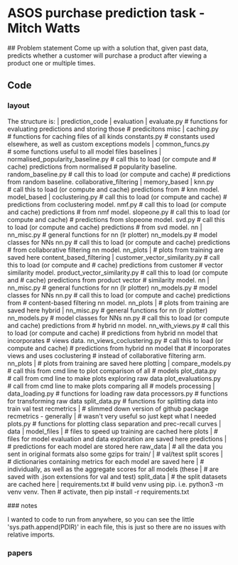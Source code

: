 # ASOS purchase prediction task - Mitch Watts

## Problem statement
Come up with a solution that, given past data, predicts whether a customer will purchase a product after viewing a product one or multiple times.

## Code

### layout
The structure is:
|
prediction_code
    |
    evaluation
        |
        evaluate.py # functions for evaluating predictions and storing those 
                    # predicitons
    misc
        |
        caching.py # functions for caching files of all kinds
        constants.py # constants used elsewhere, as well as custom exceptions
    models
        |
        common_funcs.py # some functions useful to all model files
        baselines
            |
            normalised_popularity_baseline.py # call this to load (or compute and 
                                              # cache) predictions from normalised 
                                              # popularity baseline.
            random_baseline.py # call this to load (or compute and cache) 
                               # predictions from random baseline.
        collaborative_filtering
            |
            memory_based
                |
                knn.py # call this to load (or compute and cache) predictions from 
                       # knn model.
            model_based
                |
                coclustering.py # call this to load (or compute and cache) 
                                # predictions from coclustering model.
                nmf.py # call this to load (or compute and cache) predictions 
                       # from nmf model.
                slopeone.py # call this to load (or compute and cache) 
                            # predictions from slopeone model.
                svd.py # call this to load (or compute and cache) predictions 
                       # from svd model.
                nn
                    |
                    nn_misc.py # general functions for nn (lr plotter)
                    nn_models.py # model classes for NNs
                    nn.py # call this to load (or compute and cache) predictions 
                          # from collaborative filtering nn model.
                    nn_plots
                        | # plots from training are saved here
        content_based_filtering
            |
            customer_vector_similarity.py # call this to load (or compute and 
                                          # cache) predictions from customer 
                                          # vector similarity model.
            product_vector_similarity.py # call this to load (or compute and 
                                         # cache) predictions from product vector 
                                         # similarity model.
            nn
                |
                nn_misc.py # general functions for nn (lr plotter)
                nn_models.py # model classes for NNs
                nn.py # call this to load (or compute and cache) predictions from 
                      # content-based filtering nn model.
                nn_plots
                    | # plots from training are saved here
        hybrid
            |
            nn_misc.py # general functions for nn (lr plotter)
            nn_models.py # model classes for NNs
            nn.py # call this to load (or compute and cache) predictions from 
                  # hybrid nn model.
            nn_with_views.py # call this to load (or compute and cache) 
                             # predictions from hybrid nn model that incorporates 
                             # views data.
            nn_views_coclustering.py # call this to load (or compute and cache) 
                                     # predictions from hybrid nn model that 
                                     # incorporates views and uses coclustering 
                                     # instead of collaborative filtering arm.
            nn_plots
                | # plots from training are saved here
    plotting
        |
        compare_models.py # call this from cmd line to plot comparison of all 
                          # models
        plot_data.py # call from cmd line to make plots exploring raw data
        plot_evaluations.py # call from cmd line to make plots comparing all 
                            # models
    processing
        |
        data_loading.py # functions for loading raw data
        processors.py # functions for transforming raw data
        split_data.py # functions for splitting data into train val test
    recmetrics 
        | # slimmed down version of github package recmetrics - generally 
        | # wasn't very useful so just kept what I needed
        plots.py # functions for plotting class separation and prec-recall curves
|
data
    |
    model_files
        | # files to speed up training are cached here
    plots
        | # files for model evaluation and data exploration are saved here
    predictions
        | # predictions for each model are stored here
    raw_data
        | # all the data you sent in original formats also some gzips for train/
        | # val/test split
    scores
        | # dictionaries containing metrics for each model are saved here 
        | # individually, as well as the aggregate scores for all models (these 
        | # are saved with .json extensions for val and test)
    split_data
        | # the split datasets are cached here
|
requirements.txt # build venv using pip. i.e. python3 -m venv venv. Then 
                 # activate, then pip install -r requirements.txt

### notes

I wanted to code to run from anywhere, so you can see the little 'sys.path.append(PDIR)' in each file, this is just so there are no issues with relative imports.

### papers
